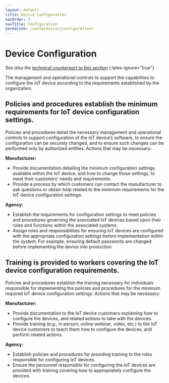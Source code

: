 ```yaml
---
layout: default
title: Device Configuration
navOrder: 3
navTitle: Configuration
permalink: /nontechnical/configuration/
---
```


# Device Configuration

_See also the [technical counterpart to this section](../_8259-Catalog/configuration.md)_
{:latex-ignore="true"}

The management and operational controls to support the capabilities to configure the IoT device according to the requirements established by the organization. 

## Policies and procedures establish the minimum requirements for IoT device configuration settings.

Policies and procedures detail the necessary management and operational controls to support configuration of the IoT device’s software, to ensure the configuration can be securely changed, and to ensure such changes can be performed only by authorized entities. Actions that may be necessary:

**Manufacturer:**

- Provide documentation detailing the minimum configuration settings available within the IoT device, and how to change those settings, to meet their customers' needs and requirements.
- Provide a process by which customers can contact the manufacturer to ask questions or obtain help related to the minimum requirements for the IoT device configuration settings.

**Agency:**

- Establish the requirements for configuration settings to meet policies and procedures governing the associated IoT devices based upon their roles and functions within the associated systems.
- Assign roles and responsibilities for ensuring IoT devices are configured with the appropriate configuration settings before implementation within the system. For example, ensuring default passwords are changed before implementing the device into production.

## Training is provided to workers covering the IoT device configuration requirements.

Policies and procedures establish the training necessary for individuals responsible for implementing the policies and procedures for the minimum required IoT device configuration settings. Actions that may be necessary:

**Manufacturer:**

- Provide documentation to the IoT device customers explaining how to configure the devices, and related actions to take with the devices.
- Provide training (e.g., in person, online webinar, video, etc.) to the IoT device customers to teach them how to configure the devices, and perform related actions.

**Agency:**

- Establish policies and procedures for providing training to the roles responsible for configuring IoT devices.
- Ensure the personnel responsible for configuring the IoT devices are provided with training covering how to appropriately configure the devices.
